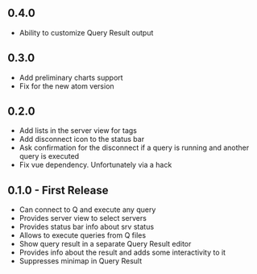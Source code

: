 ## 0.4.0
* Ability to customize Query Result output
## 0.3.0
* Add preliminary charts support
* Fix for the new atom version
## 0.2.0
* Add lists in the server view for tags
* Add disconnect icon to the status bar
* Ask confirmation for the disconnect if a query is running and another query is executed
* Fix vue dependency. Unfortunately via a hack
## 0.1.0 - First Release
* Can connect to Q and execute any query
* Provides server view to select servers
* Provides status bar info about srv status
* Allows to execute queries from Q files
* Show query result in a separate Query Result editor
* Provides info about the result and adds some interactivity to it
* Suppresses minimap in Query Result
